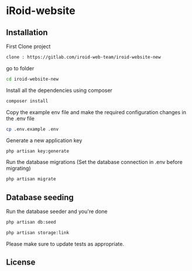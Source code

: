 # iRoid-website


## Installation
First Clone project
```bash
clone : https://gitlab.com/iroid-web-team/iroid-website-new  
```
go to folder
```bash
cd iroid-website-new 
```
Install all the dependencies using composer

```bash
composer install
```
Copy the example env file and make the required configuration changes in the .env file

```bash
cp .env.example .env
```
Generate a new application key
```bash
php artisan key:generate
```
Run the database migrations (Set the database connection in .env before migrating)
```bash
php artisan migrate
```

## Database seeding

Run the database seeder and you're done
```bash
php artisan db:seed

php artisan storage:link
```

Please make sure to update tests as appropriate.

## License
